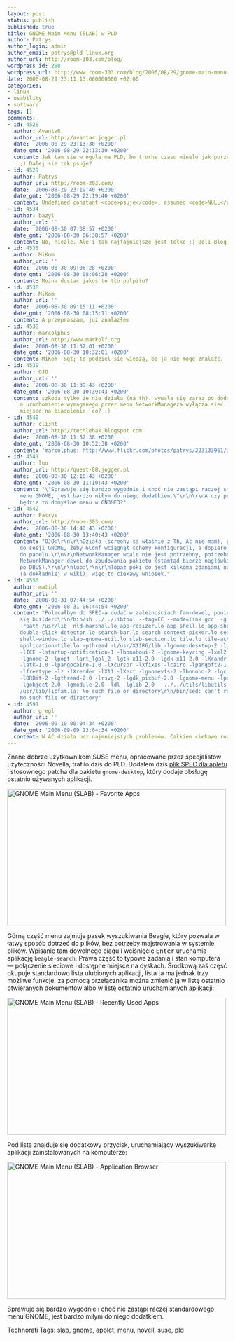 ```yaml
---
layout: post
status: publish
published: true
title: GNOME Main Menu (SLAB) w PLD
author: Patrys
author_login: admin
author_email: patrys@pld-linux.org
author_url: http://room-303.com/blog/
wordpress_id: 288
wordpress_url: http://www.room-303.com/blog/2006/08/29/gnome-main-menu-slab-w-pld/
date: 2006-08-29 23:11:13.000000000 +02:00
categories:
- linux
- usability
- software
tags: []
comments:
- id: 4528
  author: AvantaR
  author_url: http://avantar.jogger.pl
  date: '2006-08-29 23:13:30 +0200'
  date_gmt: '2006-08-29 22:13:30 +0200'
  content: Jak tam sie w ogole ma PLD, bo troche czasu minelo jak porzucilem to distro
    ;) Dalej sie tak psuje?
- id: 4529
  author: Patrys
  author_url: http://room-303.com/
  date: '2006-08-29 23:19:40 +0200'
  date_gmt: '2006-08-29 22:19:40 +0200'
  content: Undefined constant <code>psuje</code>, assumed <code>NULL</code> ;)
- id: 4534
  author: bazyl
  author_url: ''
  date: '2006-08-30 07:38:57 +0200'
  date_gmt: '2006-08-30 06:38:57 +0200'
  content: No, nieźle. Ale i tak najfajniejsze jest tełko :) Boli Blog rzondzi :P
- id: 4535
  author: MiKom
  author_url: ''
  date: '2006-08-30 09:06:28 +0200'
  date_gmt: '2006-08-30 08:06:28 +0200'
  content: Można dostać jakoś to tło pulpitu?
- id: 4536
  author: MiKom
  author_url: ''
  date: '2006-08-30 09:15:11 +0200'
  date_gmt: '2006-08-30 08:15:11 +0200'
  content: A przepraszam, już znalazłem
- id: 4538
  author: marcolphus
  author_url: http://www.markolf.org
  date: '2006-08-30 11:32:01 +0200'
  date_gmt: '2006-08-30 10:32:01 +0200'
  content: MiKom -&gt; to podziel się wiedzą, bo ja nie mogę znaleźć.
- id: 4539
  author: OJO
  author_url: ''
  date: '2006-08-30 11:39:43 +0200'
  date_gmt: '2006-08-30 10:39:43 +0200'
  content: szkoda tylko że nie działa (na th). wywala się zaraz po dodaniu do panela,
    a uruchomienie wymaganego przez menu NetworkManagera wyłącza sieć. No ale to nie
    miejsce na biadolenie, co? :)
- id: 4540
  author: cli3nt
  author_url: http://techlebak.blogspot.com
  date: '2006-08-30 11:52:38 +0200'
  date_gmt: '2006-08-30 10:52:38 +0200'
  content: 'marcolphus: http://www.flickr.com/photos/patrys/223133961/in/photostream/'
- id: 4541
  author: luo
  author_url: http://quest-88.jogger.pl
  date: '2006-08-30 12:10:43 +0200'
  date_gmt: '2006-08-30 11:10:43 +0200'
  content: "\"Sprawuje się bardzo wygodnie i choć nie zastąpi raczej standardowego
    menu GNOME, jest bardzo miłym do niego dodatkiem.\"\r\n\r\nA czy przypadkiem nie
    będzie to domyślne menu w GNOME3?"
- id: 4542
  author: Patrys
  author_url: http://room-303.com/
  date: '2006-08-30 14:40:43 +0200'
  date_gmt: '2006-08-30 13:40:43 +0200'
  content: "OJO:\r\n\r\nDziała (screeny są właśnie z Th, Ac nie mam), przeloguj się
    do sesji GNOME, żeby GConf wciągnął schemy konfiguracji, a dopiero potem dodaj
    do panelu.\r\n\r\nNetworkManager wcale nie jest potrzebny, potrzebne jest tylko
    NetworkManager-devel do zbudowania pakietu (stamtąd bierze nagłówki dla komunikacji
    po DBUS).\r\n\r\nluo:\r\n\r\nTopaz póki co jest kilkoma zdaniami na kartce papieru
    (a dokładniej w wiki), więc to ciekawy wniosek."
- id: 4550
  author: matipl
  author_url: ''
  date: '2006-08-31 07:44:54 +0200'
  date_gmt: '2006-08-31 06:44:54 +0200'
  content: "Polecałbym do SPEC-a dodać w zależnościach fam-devel, ponieważ wysypuje
    się builder:\r\n/bin/sh ../../libtool --tag=CC --mode=link gcc  -g -O2   -o libslab.la
    -rpath /usr/lib  nld-marshal.lo app-resizer.lo app-shell.lo app-shell-startup.lo
    double-click-detector.lo search-bar.lo search-context-picker.lo search-entry.lo
    shell-window.lo slab-gnome-util.lo slab-section.lo tile.lo tile-action.lo nameplate-tile.lo
    application-tile.lo -pthread -L/usr/X11R6/lib -lgnome-desktop-2 -lgnomeui-2 -lSM
    -lICE -lstartup-notification-1 -lbonoboui-2 -lgnome-keyring -lxml2 -lgnomecanvas-2
    -lgnome-2 -lpopt -lart_lgpl_2 -lgtk-x11-2.0 -lgdk-x11-2.0 -lXrandr -lXi -lXinerama
    -latk-1.0 -lpangocairo-1.0 -lXcursor -lXfixes -lcairo -lpangoft2-1.0 -lfontconfig
    -lfreetype -lz -lXrender -lX11 -lXext -lgnomevfs-2 -lbonobo-2 -lgconf-2 -lbonobo-activation
    -lORBit-2 -lgthread-2.0 -lrsvg-2 -lgdk_pixbuf-2.0 -lgnome-menu -lpango-1.0 -lm
    -lgobject-2.0 -lgmodule-2.0 -ldl -lglib-2.0   ../../utils/libutils.la\r\ngrep:
    /usr/lib/libfam.la: No such file or directory\r\n/bin/sed: can't read /usr/lib/libfam.la:
    No such file or directory"
- id: 4591
  author: gregl
  author_url: ''
  date: '2006-09-10 00:04:34 +0200'
  date_gmt: '2006-09-09 23:04:34 +0200'
  content: W AC działa bez najmniejszych problemów. Całkiem ciekawe rozwiązanie.
---
```

<p>Znane dobrze użytkownikom SUSE menu, opracowane przez specjalistów użyteczności Novella, trafiło dziś do PLD. Dodałem dziś <a href="http://cvs.pld-linux.org/cgi-bin/cvsweb/SPECS/gnome-main-menu.spec">plik SPEC dla apletu</a> i stosownego patcha dla pakietu <code>gnome-desktop</code>, który dodaje obsługę ostatnio używanych aplikacji.</p>

<p class="strip"><a href="http://www.flickr.com/photos/patrys/228570497/" title="Photo Sharing"><img src="http://static.flickr.com/66/228570497_fa752169c5.jpg" alt="GNOME Main Menu (SLAB) - Favorite Apps" height="313" width="500" /></a></p>

<p>Górną część menu zajmuje pasek wyszukiwania Beagle, który pozwala w łatwy sposób dotrzeć do plików, bez potrzeby majstrowania w systemie plików. Wpisanie tam dowolnego ciągu i wciśnięcie <kbd>Enter</kbd> uruchamia aplikację <code>beagle-search</code>. Prawa część to typowe zadania i stan komputera — połączenie sieciowe i dostępne miejsce na dyskach. Środkową zaś część okupuje standardowo lista ulubionych aplikacji, lista ta ma jednak trzy możliwe funkcje, za pomocą przełącznika można zmienić ją w listę ostatnio otwieranych dokumentów albo w listę ostatnio uruchamianych aplikacji:</p>

<p class="strip"><a href="http://www.flickr.com/photos/patrys/228570492/" title="Photo Sharing"><img src="http://static.flickr.com/87/228570492_d37b6ee395.jpg" alt="GNOME Main Menu (SLAB) - Recently Used Apps" height="313" width="500" /></a></p>

<p>Pod listą znajduje się dodatkowy przycisk, uruchamiający wyszukiwarkę aplikacji zainstalowanych na komputerze:</p>

<p class="strip"><a href="http://www.flickr.com/photos/patrys/228570495/" title="Photo Sharing"><img src="http://static.flickr.com/63/228570495_ca52f68c12.jpg" alt="GNOME Main Menu (SLAB) - Application Browser" height="313" width="500" /></a></p>

<p>Sprawuje się bardzo wygodnie i choć nie zastąpi raczej standardowego menu GNOME, jest bardzo miłym do niego dodatkiem.</p>

Technorati Tags: <a href="http://technorati.com/tag/slab" rel="tag">slab</a>, <a href="http://technorati.com/tag/gnome" rel="tag">gnome</a>, <a href="http://technorati.com/tag/applet" rel="tag">applet</a>, <a href="http://technorati.com/tag/menu" rel="tag">menu</a>, <a href="http://technorati.com/tag/novell" rel="tag">novell</a>, <a href="http://technorati.com/tag/suse" rel="tag">suse</a>, <a href="http://technorati.com/tag/pld" rel="tag">pld</a>
